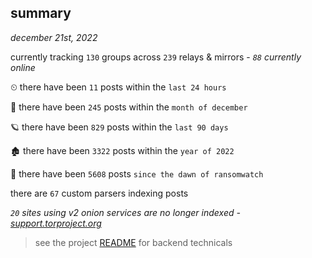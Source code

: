 
## summary
_december 21st, 2022_

currently tracking `130` groups across `239` relays & mirrors - _`88` currently online_

⏲ there have been `11` posts within the `last 24 hours`

🦈 there have been `245` posts within the `month of december`

🪐 there have been `829` posts within the `last 90 days`

🏚 there have been `3322` posts within the `year of 2022`

🦕 there have been `5608` posts `since the dawn of ransomwatch`

there are `67` custom parsers indexing posts

_`20` sites using v2 onion services are no longer indexed - [support.torproject.org](https://support.torproject.org/onionservices/v2-deprecation/)_

> see the project [README](https://github.com/joshhighet/ransomwatch#ransomwatch--) for backend technicals
